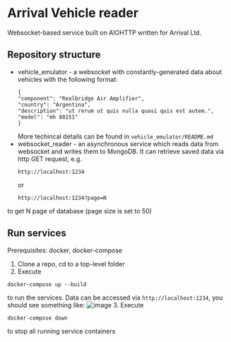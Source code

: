 # Arrival Vehicle reader
Websocket-based service built on AIOHTTP written for Arrival Ltd.

## Repository structure
* vehicle_emulator - a websocket with constantly-generated data about vehicles with the following format:
  ```
  {
  "component": "Realbridge Air Amplifier",
  "country": "Argentina",
  "description": "ut rerum ut quis nulla quasi quis est autem.",
  "model": "mh 80151"
  }
  ```
  More techincal details can be found in  `vehicle_emulator/README.md`
* websocket_reader - an asynchronous service which reads data from websocket and writes them to MongoDB. It can retrieve saved data via http GET request, e.g. 
  ```
  http://localhost:1234
  ```
  or 
  ```
  http://localhost:1234?page=N
  ```
to get N page of database (page size is set to 50)

## Run services
  Prerequisites: docker, docker-compose
  1. Clone a repo, cd to a top-level folder
  2. Execute 
  ```
  docker-compose up --build
  ```
  to run the services. Data can be accessed via `http://localhost:1234`, you should see something like:
  ![image](https://user-images.githubusercontent.com/19992467/125583951-fdcee901-f0f5-4f5f-9e30-5f390e304f69.png)
  3. Execute
  ```
  docker-compose down
  ```
  to stop all running service containers
